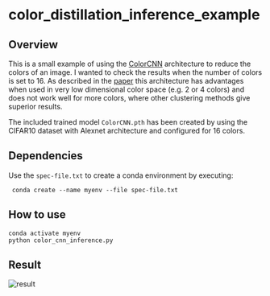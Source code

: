 # color_distillation_inference_example

## Overview

This is a small example of using the [ColorCNN](https://github.com/hou-yz/color_distillation) architecture to reduce the colors of an image.
I wanted to check the results when the number of colors is set to 16.
As described in the [paper](https://arxiv.org/abs/2003.07848) this architecture has advantages when used in very low dimensional color space (e.g. 2 or 4 colors) and does not work well for more colors, where other clustering methods give superior results.

The included trained model ```ColorCNN.pth``` has been created by using the CIFAR10 dataset with Alexnet architecture and configured for 16 colors.

## Dependencies

Use the ```spec-file.txt``` to create a conda environment by executing:

``` conda create --name myenv --file spec-file.txt```

## How to use

``` 
conda activate myenv
python color_cnn_inference.py
```

## Result

![result](https://github.com/isaak4/color_distillation_inference_example/blob/main/result.png "Result of image color quantization with ColorCNN for 16 colors.")
